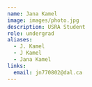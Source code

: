 ```yaml
---
name: Jana Kamel
image: images/photo.jpg
description: USRA Student
role: undergrad
aliases:
  - J. Kamel
  - J Kamel
  - Jana Kamel
links:
  email: jn770802@dal.ca
---
```


